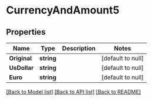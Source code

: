 # CurrencyAndAmount5

## Properties
Name | Type | Description | Notes
------------ | ------------- | ------------- | -------------
**Original** | **string** |  | [default to null]
**UsDollar** | **string** |  | [default to null]
**Euro** | **string** |  | [default to null]

[[Back to Model list]](../README.md#documentation-for-models) [[Back to API list]](../README.md#documentation-for-api-endpoints) [[Back to README]](../README.md)

